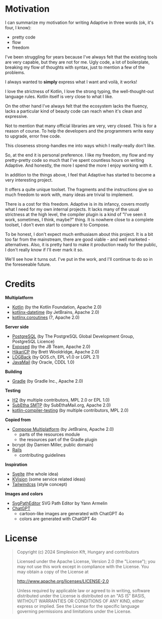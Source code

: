 # Motivation

I can summarize my motivation for writing Adaptive in three words (ok, it's four, I know):

- pretty code
- flow
- freedom

I've been struggling for years because I've always felt that the existing tools are very capable, but they
are not for me. Ugly code, a lot of boilerplate, breaking my flow of thoughts with syntax, just to mention
a few of the problems.

I always wanted to **simply** express what I want and voilà, it works!

I love the strictness of Kotlin, I love the strong typing, the well-thought-out language rules. Kotlin itself
is very close to what I like.

On the other hand I've always felt that the ecosystem lacks the fluency, lacks a particular kind of beauty
code can reach when it's clean and expressive.

Not to mention that many official libraries are very, very closed. This is for a reason of course. To help
the developers and the programmers write easy to upgrade, error free code.

This closeness strong-handles me into ways which I really-really don't like.

So, at the end it is personal preference. I like my freedom, my flow and my pretty-pretty code so much that
I've spent countless hours on writing Adaptive. And honestly, the more I spend the more I enjoy working with it.

In addition to the things above, I feel that Adaptive has started to become a very interesting project.

It offers a quite unique toolset. The fragments and the instructions give so much freedom to work with,
many ideas are trivial to implement.

There is a cost for this freedom. Adaptive is in its infancy, covers mostly what I need for my own internal
projects. It lacks many of the usual strictness at the high level, the compiler plugin is a kind of
"I've seen it work, sometimes, I think, maybe?" thing. It is nowhere close to a complete toolset,
I don't even start to compare it to Compose.

To be honest, I don't expect much enthusiasm about this project. It is a bit too far from the mainstream, there
are good viable - and well marketed - alternatives. Also, it is pretty hard to make it production ready for the
public, I don't really know if I'll ever mark it so.

We'll see how it turns out. I've put in the work, and I'll continue to do so in the foreseeable future.

# Credits

**Multiplatform**

* [Kotlin](https://kotlinlang.org) (by the Kotlin Foundation, Apache 2.0)
* [kotlinx-datetime](https://github.com/Kotlin/kotlinx-datetime) (by JetBrains, Apache 2.0)
* [kotlinx.coroutines](https://github.com/Kotlin/kotlinx.coroutines) (?, Apache 2.0)

**Server side**

* [PostgreSQL](https://www.postgresql.org) (by The PostgreSQL Global Development Group, PostgreSQL Licence)
* [Exposed](https://github.com/JetBrains/Exposed) (by the JB Team, Apache 2.0)
* [HikariCP](https://github.com/brettwooldridge/HikariCP) (by Brett Wooldridge, Apache 2.0)
* [LOGBack](http://logback.qos.ch) (by QOS.ch, EPL v1.0 or LGPL 2.1)
* [JavaMail](https://javaee.github.io/javamail/)  (by Oracle, CDDL 1.0)

**Building**

* [Gradle](https://gradle.org) (by Gradle Inc., Apache 2.0)

**Testing**

* [H2](https://www.h2database.com/) (by multiple contributors, MPL 2.0 or EPL 1.0)
* [SubEtha SMTP](https://github.com/voodoodyne/subethasmtp) (by SubEthaMail.org, Apache 2.0)
* [kotlin-compiler-testing](https://github.com/ZacSweers/kotlin-compile-testing) (by multiple contributors, MPL 2.0)

**Copied from**

* [Compose Multiplatform](https://github.com/JetBrains/compose-multiplatform) (by JetBrains, Apache 2.0)
    * parts of the resources module
    * the resources part of the Gradle plugin
* bcrypt (by Damien Miller, public domain)
* [Rails](https://github.com/rails/rails)
  * contributing guidelines

**Inspiration**

* [Svelte](https://svelte.dev) (the whole idea)
* [KVision](https://kvision.io) (some service related ideas)
* [Tailwindcss](https://tailwindcss.com) (style concept)

**Images and colors**

* [SvgPathEditor](https://yqnn.github.io/svg-path-editor/) SVG Path Editor by Yann Armelin
* [ChatGPT](https://chatgpt.com)
    * cartoon-like images are generated with ChatGPT 4o
    * colors are generated with ChatGPT 4o

# License

> Copyright (c) 2024 Simplexion Kft, Hungary and contributors
>
> Licensed under the Apache License, Version 2.0 (the "License");
> you may not use this work except in compliance with the License.
> You may obtain a copy of the License at
>
>    http://www.apache.org/licenses/LICENSE-2.0
>
> Unless required by applicable law or agreed to in writing, software
> distributed under the License is distributed on an "AS IS" BASIS,
> WITHOUT WARRANTIES OR CONDITIONS OF ANY KIND, either express or implied.
> See the License for the specific language governing permissions and
> limitations under the License.